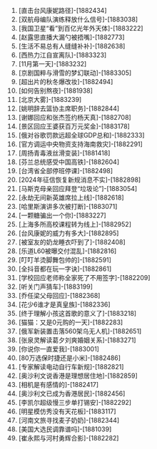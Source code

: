 
1. [直击台风康妮路径]-[1882434]
1. [双航母编队演练释放什么信号]-[1883038]
1. [我国卫星“看”到百亿光年外天体]-[1883222]
1. [赵露思直播大漏勺被捂嘴]-[1882773]
1. [生活不易总有人缝缝补补]-[1882638]
1. [西热力江自宣离队]-[1883323]
1. [11月第一天]-[1883232]
1. [京剧国粹与滑雪的梦幻联动]-[1883305]
1. [超出片的秋冬爆改妆]-[1882494]
1. [如何告别熬夜]-[1881938]
1. [北京大雾]-[1883239]
1. [姚明辞去篮协主席职务]-[1882844]
1. [谢娜回应和张杰签约杨天真]-[1882708]
1. [景区回应王婆获百万元奖金]-[1883178]
1. [俄对谷歌罚款远超全球GDP总和]-[1882333]
1. [官方调运中央物资支持海南救灾]-[1882291]
1. [周扬青毒液丝滑变装]-[1881418]
1. [芬兰总统感受中国高铁]-[1882604]
1. [台湾省全部停班停课]-[1882498]
1. [2024年征信恢复新规消息不实]-[1882898]
1. [马斯克母亲回应拜登“垃圾论”]-[1883054]
1. [永劫无间新英雄席拉上线]-[1882618]
1. [哈里斯演讲多次被打断]-[1883071]
1. [一颗糖骗出一个你]-[1883227]
1. [上海多所高校课程转为线上]-[1882952]
1. [台风康妮的威力有多大]-[1882895]
1. [被室友的奶龙睡衣吓到了]-[1882408]
1. [乐道L60被曝交付混乱]-[1882816]
1. [叮叮羊烫脚舞包帅的]-[1882591]
1. [全抖音都在玩一字诀]-[1882861]
1. [学校回应老师称全家死了不用签字]-[1882209]
1. [听关门声猜车]-[1883199]
1. [乔任梁父母回应]-[1882368]
1. [花少6谁才是真皇族]-[1882336]
1. [终于理解小孩这首歌的意义了]-[1883218]
1. [猫猫：又是0元购的一天]-[1882283]
1. [俄军新装置击落560架乌无人机]-[1882651]
1. [张泉灵解读葛夕刘爽婚姻关系]-[1883271]
1. [你说你一直爱我]-[1883001]
1. [80万选保时捷还是小米]-[1882486]
1. [专家解读电动自行车新规]-[1882821]
1. [奥沙利文说香港是理想居住地]-[1882859]
1. [相机是有感情的]-[1882417]
1. [奥沙利文已成为香港居民]-[1882456]
1. [李凯尔超级慢三步单打锡安]-[1882292]
1. [明星模仿秀没有天花板]-[1883117]
1. [河南文旅寻找麦子奶奶]-[1882344]
1. [美国大选民调靠谱吗]-[1881039]
1. [崔永熙与河村勇辉合影]-[1882282]